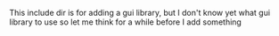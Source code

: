 This include dir is for adding a gui library, but I don't know yet what gui library to use so let me think for a while before I add something
